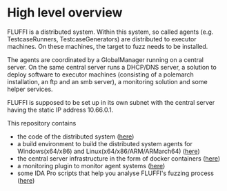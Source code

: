 <!---
Copyright 2017-2019 Siemens AG

Permission is hereby granted, free of charge, to any person obtaining a copy of this software and associated documentation files (the "Software"), to deal in the Software without restriction, including without limitation the rights to use, copy, modify, merge, publish, distribute, sublicense, and/or sell copies of the Software, and to permit persons to whom the Software is furnished to do so, subject to the following conditions:

The above copyright notice and this permission notice shall be included in all copies or substantial portions of the Software.

THE SOFTWARE IS PROVIDED "AS IS", WITHOUT WARRANTY OF ANY KIND, EXPRESS OR IMPLIED, INCLUDING BUT NOT LIMITED TO THE WARRANTIES OF MERCHANTABILITY, FITNESS FOR A PARTICULAR PURPOSE AND NONINFRINGEMENT. IN NO EVENT SHALL THE AUTHORS OR COPYRIGHT HOLDERS BE LIABLE FOR ANY CLAIM, DAMAGES OR OTHER LIABILITY, WHETHER IN AN ACTION OF CONTRACT, TORT OR OTHERWISE, ARISING FROM, OUT OF OR IN CONNECTION WITH THE SOFTWARE OR THE USE OR OTHER DEALINGS IN THE SOFTWARE.

Author(s): Thomas Riedmaier
-->

# High level overview

FLUFFI is a distributed system. Within this system, so called agents (e.g. TestcaseRunners, TestcaseGenerators) are distributed to executor machines. On these machines, the target to fuzz needs to be installed.

The agents are coordinated by a GlobalManager running on a central server. On the same central server runs a DHCP/DNS server, a solution to deploy software to executor machines (consisting of a polemarch installation, an ftp and an smb server), a monitoring solution and some helper services.

FLUFFI is supposed to be set up in its own subnet with the central server having the static IP address 10.66.0.1.

This repository contains 
- the code of the distributed system ([here](core))
- a build environment to build the distributed system agents for Windows(x64/x86) and Linux(x64/x86/ARM/ARMarch64) ([here](build))
- the central server infrastructure in the form of docker containers ([here](srv))
- a monitoring plugin to monitor agent systems ([here](monitoring_client))
- some IDA Pro scripts that help you analyse FLUFFI's fuzzing process ([here](ida_scripts))
